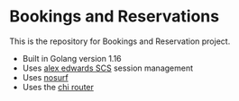 # Bookings and Reservations

This is the repository for Bookings and Reservation project.

- Built in Golang version 1.16
- Uses [alex edwards SCS](github.com/alexedwards/scs/v2) session management
- Uses [nosurf](github.com/justinas/nosurf)
- Uses the [chi router](github.com/go-chi/chi)
